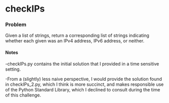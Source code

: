 # checkIPs

### Problem
Given a list of strings, return a corresponding list of strings indicating whether each given was an IPv4 address, IPv6 address, or neither.

#### Notes  
-checkIPs.py contains the initial solution that I provided in a time sensitive setting. 

-From a (slightly) less naive perspective, I would provide the solution found in checkIPs_2.py, which I think is more succinct, and makes responsible use of the Python Standard Library, which I declined to consult during the time of this challenge.
